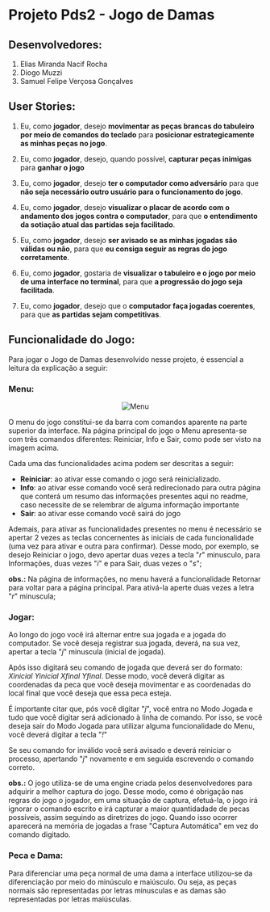 # Projeto Pds2 - Jogo de Damas

## Desenvolvedores:
1. Elias Miranda Nacif Rocha
2. Diogo Muzzi
3. Samuel Felipe Verçosa Gonçalves

## User Stories:
1. Eu, como **jogador**, desejo **movimentar as peças brancas do tabuleiro por meio de comandos do teclado** para **posicionar estrategicamente as minhas peças no jogo**.

2. Eu, como **jogador**, desejo, quando possível, **capturar peças inimigas** para **ganhar o jogo**

3. Eu, como **jogador**, desejo **ter o computador como adversário** para que **não seja necessário outro usuário para o funcionamento do jogo**.

4. Eu, como **jogador**, desejo **visualizar o placar de acordo com o andamento dos jogos contra o computador**, para que **o entendimento da sotiação atual das partidas seja facilitado**.

5. Eu, como **jogador**, desejo **ser avisado se as minhas jogadas são válidas ou não**, para que **eu consiga seguir as regras do jogo corretamente**.

6. Eu, como **jogador**, gostaria de **visualizar o tabuleiro e o jogo por meio de uma interface no terminal**, para que **a    progressão do jogo seja facilitada**.

7. Eu, como **jogador**, desejo que o **computador faça jogadas coerentes**, para que **as partidas sejam competitivas**.

## Funcionalidade do Jogo:

Para jogar o Jogo de Damas desenvolvido nesse projeto, é essencial a leitura da explicação a seguir:

### Menu:

<div align="center">
<img src="https://user-images.githubusercontent.com/68508499/209154419-a3a75afd-2c2c-46f1-8398-e4203f558b4e.png" alt="Menu">
</div>

O menu do jogo constitui-se da barra com comandos aparente na parte superior da interface.
Na página principal do jogo o Menu apresenta-se com três comandos diferentes: Reiniciar, Info e Sair, como pode ser visto na imagem acima.

Cada uma das funcionalidades acima podem ser descritas a seguir:

* **Reiniciar**: ao ativar esse comando o jogo será reinicializado.
* **Info**: ao ativar esse comando você será redirecionado para outra página que conterá um resumo das informações presentes aqui no readme, caso necessite de se relembrar de alguma informação importante
* **Sair**: ao ativar esse comando você sairá do jogo

Ademais, para ativar as funcionalidades presentes no menu é necessário se apertar 2 vezes as teclas concernentes às iniciais de cada funcionalidade (uma vez para ativar e outra para confirmar). Desse modo, por exemplo, se desejo Reiniciar o jogo, devo apertar duas vezes a tecla "_r_" minusculo, para Informações, duas vezes "_i_" e para Sair, duas vezes o "_s_";

**obs.:** Na página de informações, no menu haverá a funcionalidade Retornar para voltar para a página principal. Para ativá-la aperte duas vezes a letra "_r_" minuscula;


### Jogar:

Ao longo do jogo você irá alternar entre sua jogada e a jogada do computador. Se você deseja registrar sua jogada, deverá, na sua vez, apertar a tecla "_j_" minuscula (inicial de jogada).

Após isso digitará seu comando de jogada que deverá ser do formato: _Xinicial Yinicial Xfinal Yfinal_. Desse modo, você deverá digitar as coordenadas da peca que você deseja movimentar e as coordenadas do local final que você deseja que essa peca esteja.

É importante citar que, pós você digitar "_j_", você entra no Modo Jogada e tudo que você digitar será adicionado à linha de comando. Por isso, se você deseja sair do Modo Jogada para utilizar alguma funcionalidade do Menu, você deverá digitar a tecla "_!_"

Se seu comando for inválido você será avisado e deverá reiniciar o processo, apertando "_j_" novamente e em seguida escrevendo o comando correto.

**obs.:** O jogo utiliza-se de uma engine criada pelos desenvolvedores para adquirir a melhor captura do jogo. Desse modo, como é obrigação nas regras do jogo o jogador, em uma situação de captura, efetuá-la, o jogo irá ignorar o comando escrito e irá capturar a maior quantidadade de pecas possíveis, assim seguindo as diretrizes do jogo. Quando isso ocorrer aparecerá na memória de jogadas a frase "Captura Automática" em vez do comando digitado.

### Peca e Dama:

Para diferenciar uma peça normal de uma dama a interface utilizou-se da diferenciação por meio do minúsculo e maiúsculo. Ou seja, as peças normais são representadas por letras minusculas e as damas são representadas por letras maiúsculas.